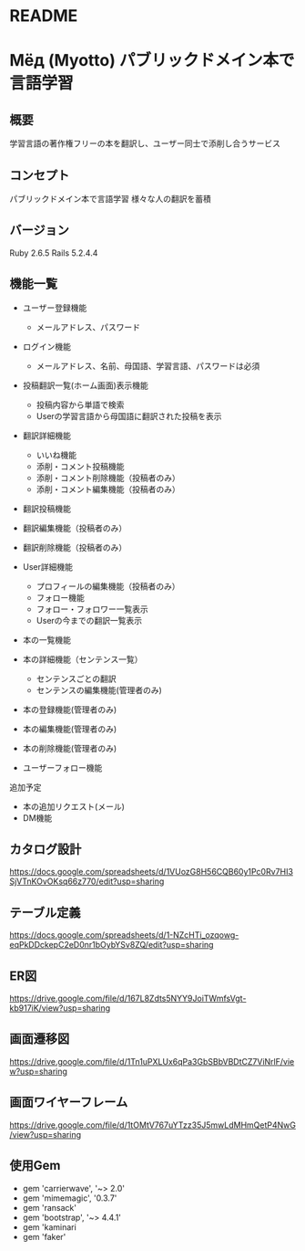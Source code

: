 # README

# Мёд (Myotto) パブリックドメイン本で言語学習

## 概要
学習言語の著作権フリーの本を翻訳し、ユーザー同士で添削し合うサービス

## コンセプト
パブリックドメイン本で言語学習
様々な人の翻訳を蓄積

## バージョン
Ruby 2.6.5
Rails 5.2.4.4

## 機能一覧
- ユーザー登録機能
  - メールアドレス、パスワード
- ログイン機能
  - メールアドレス、名前、母国語、学習言語、パスワードは必須

- 投稿翻訳一覧(ホーム画面)表示機能
  - 投稿内容から単語で検索
  - Userの学習言語から母国語に翻訳された投稿を表示
- 翻訳詳細機能
  - いいね機能
  - 添削・コメント投稿機能
  - 添削・コメント削除機能（投稿者のみ）
  - 添削・コメント編集機能（投稿者のみ）
- 翻訳投稿機能
- 翻訳編集機能（投稿者のみ）
- 翻訳削除機能（投稿者のみ）

- User詳細機能
  - プロフィールの編集機能（投稿者のみ）
  - フォロー機能
  - フォロー・フォロワー一覧表示
  - Userの今までの翻訳一覧表示
  
- 本の一覧機能
- 本の詳細機能（センテンス一覧）
  - センテンスごとの翻訳
  - センテンスの編集機能(管理者のみ)
- 本の登録機能(管理者のみ)
- 本の編集機能(管理者のみ)
- 本の削除機能(管理者のみ)

- ユーザーフォロー機能

追加予定
- 本の追加リクエスト(メール)
- DM機能

## カタログ設計
https://docs.google.com/spreadsheets/d/1VUozG8H56CQB60y1Pc0Rv7HI3SjVTnKOvOKsq66z770/edit?usp=sharing

## テーブル定義
https://docs.google.com/spreadsheets/d/1-NZcHTi_ozqowg-eqPkDDckepC2eD0nr1bOybYSv8ZQ/edit?usp=sharing

## ER図
https://drive.google.com/file/d/167L8Zdts5NYY9JoiTWmfsVgt-kb917iK/view?usp=sharing

## 画面遷移図
https://drive.google.com/file/d/1Tn1uPXLUx6qPa3GbSBbVBDtCZ7ViNrlF/view?usp=sharing

## 画面ワイヤーフレーム
https://drive.google.com/file/d/1tOMtV767uYTzz35J5mwLdMHmQetP4NwG/view?usp=sharing

## 使用Gem
* gem 'carrierwave', '~> 2.0'
* gem 'mimemagic', '0.3.7'
* gem 'ransack'
* gem 'bootstrap', '~> 4.4.1'
* gem 'kaminari
* gem 'faker'
